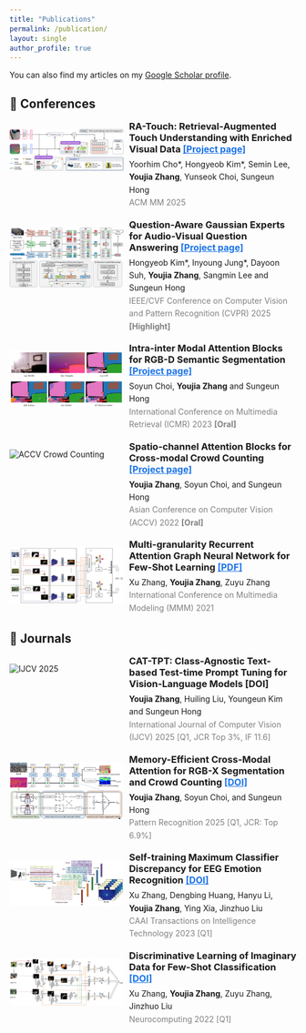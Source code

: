 ```yaml
---
title: "Publications"
permalink: /publication/
layout: single
author_profile: true
---
```



You can also find my articles on my [Google Scholar profile](https://scholar.google.com/citations?hl=zh-CN&user=y3ypGaIAAAAJ&view_op).

## 📝 Conferences 

<img style="float: left; margin: 15px 10px 0px 0px; width: 200px; height: auto;" src="/images/papers/RA-Touch.png">

<div style="overflow: hidden;">
  <h3 style="margin-top: 0; margin-bottom: 6px;">
    RA-Touch: Retrieval-Augmented Touch Understanding with Enriched Visual Data 
    <a href="https://aim-skku.github.io/RA-Touch/" target="_blank" style="font-size: 16px; color: #1a73e8;">[Project page]</a>
  </h3>

  <p style="line-height: 1.6; font-size: 14px; margin: 0;">
    Yoorhim Cho*, Hongyeob Kim*, Semin Lee, <strong>Youjia Zhang</strong>, Yunseok Choi, Sungeun Hong  
    <br>
    <span style="color: gray;">ACM MM 2025</span>
  </p>
</div>

<br style="clear: both;" />

<img style="float: left; margin: 15px 10px 0px 0px; width: 200px; height: auto;" src="/images/papers/QA-TIGER.png" alt="QA-TIGER">

<div style="overflow: hidden;">
  <h3 style="margin-top: 0; margin-bottom: 6px;">
    Question-Aware Gaussian Experts for Audio-Visual Question Answering
    <a href="https://aim-skku.github.io/QA-TIGER/" target="_blank" style="font-size: 16px; color: #1a73e8;">[Project page]</a>
  </h3>

  <p style="line-height: 1.6; font-size: 14px; margin: 0;">
    Hongyeob Kim*, Inyoung Jung*, Dayoon Suh, <strong>Youjia Zhang</strong>, Sangmin Lee and Sungeun Hong  
    <br>
    <span style="color: gray;">IEEE/CVF Conference on Computer Vision and Pattern Recognition (CVPR) 2025 <strong>[Highlight]</strong></span>
  </p>
</div>

<br style="clear: both;" />

<img style="float: left; margin: 15px 10px 0px 0px; width: 200px; height: 100px;" src="/images/papers/ICMR23.png" alt="ICMR RGB-D">

<div style="overflow: hidden;">
  <h3 style="margin-top: 0; margin-bottom: 6px;">
    Intra-inter Modal Attention Blocks for RGB-D Semantic Segmentation
    <a href="https://aim.skku.edu/publication/international-conference/ima_icmr23" target="_blank" style="font-size: 16px; color: #1a73e8;">[Project page]</a>
  </h3>

  <p style="line-height: 1.6; font-size: 14px; margin: 0;">
    Soyun Choi, <strong>Youjia Zhang</strong> and Sungeun Hong  
    <br>
    <span style="color: gray;">International Conference on Multimedia Retrieval (ICMR) 2023 <strong>[Oral]</strong></span>
  </p>
</div>


<br style="clear: both;" />

<img style="float: left; margin: 15px 10px 0px 0px; width: 200px; height: 100px;" src="/images/papers/ACCV22.png" alt="ACCV Crowd Counting">

<div style="overflow: hidden;">
  <h3 style="margin-top: 0; margin-bottom: 6px;">
    Spatio-channel Attention Blocks for Cross-modal Crowd Counting
    <a href="https://aim.skku.edu/publication/international-conference/csca_accv22" target="_blank" style="font-size: 16px; color: #1a73e8;">[Project page]</a>
  </h3>

  <p style="line-height: 1.6; font-size: 14px; margin: 0;">
    <strong>Youjia Zhang</strong>, Soyun Choi, and Sungeun Hong  
    <br>
    <span style="color: gray;">Asian Conference on Computer Vision (ACCV) 2022 <strong>[Oral]</strong></span>
  </p>
</div>

<br style="clear: both;" />


<img style="float: left; margin: 15px 10px 0px 0px; width: 200px; height: auto;" src="/images/papers/MMM21.png" alt="MMM Few-Shot">

<div style="overflow: hidden;">
  <h3 style="margin-top: 0; margin-bottom: 6px;">
    Multi-granularity Recurrent Attention Graph Neural Network for Few-Shot Learning
    <a href="https://doi.org/10.1007/978-3-030-67835-7_13" target="_blank" style="font-size: 16px; color: #1a73e8;">[PDF]</a>
  </h3>

  <p style="line-height: 1.6; font-size: 14px; margin: 0;">
    Xu Zhang, <strong>Youjia Zhang</strong>, Zuyu Zhang  
    <br>
    <span style="color: gray;">International Conference on Multimedia Modeling (MMM) 2021</span>
  </p>
</div>


## 📘 Journals

<img style="float: left; margin: 15px 10px 0px 0px; width: 200px; height: 100px;" src="/images/papers/IJCV2025.png" alt="IJCV 2025">

<div style="overflow: hidden;">
  <h3 style="margin-top: 0; margin-bottom: 6px;">
    CAT-TPT: Class-Agnostic Text-based Test-time Prompt Tuning for Vision-Language Models
    [DOI]
  </h3>

  <p style="line-height: 1.6; font-size: 14px; margin: 0;">
    <strong>Youjia Zhang</strong>, Huiling Liu, Youngeun Kim and Sungeun Hong 
    <br>
    <span style="color: gray;">International Journal of Computer Vision (IJCV) 2025 [Q1, JCR Top 3%, IF 11.6]</span>
  </p>
</div>


  
<br style="clear: both;" />

<img style="float: left; margin: 15px 10px 0px 0px; width: 200px; height: 100px;" src="/images/papers/CSCA25.png" alt="Pattern Recognition 2025">

<div style="overflow: hidden;">
  <h3 style="margin-top: 0; margin-bottom: 6px;">
    Memory-Efficient Cross-Modal Attention for RGB-X Segmentation and Crowd Counting
    <a href="https://doi.org/10.1016/j.patcog.2025.111376" target="_blank" style="font-size: 16px; color: #1a73e8;">[DOI]</a>
  </h3>

  <p style="line-height: 1.6; font-size: 14px; margin: 0;">
    <strong>Youjia Zhang</strong>, Soyun Choi, and Sungeun Hong  
    <br>
    <span style="color: gray;">Pattern Recognition 2025 [Q1, JCR: Top 6.9%]</span>
  </p>
</div>

<br style="clear: both;" />

<img style="float: left; margin: 15px 10px 0px 0px; width: 200px; height: auto;" src="/images/papers/EEG23.png" alt="CAAI Transactions on Intelligence Technology 2023">

<div style="overflow: hidden;">
  <h3 style="margin-top: 0; margin-bottom: 6px;">
    Self-training Maximum Classifier Discrepancy for EEG Emotion Recognition
    <a href="https://doi.org/10.1049/cit2.12174" target="_blank" style="font-size: 16px; color: #1a73e8;">[DOI]</a>
  </h3>

  <p style="line-height: 1.6; font-size: 14px; margin: 0;">
    Xu Zhang, Dengbing Huang, Hanyu Li, <strong>Youjia Zhang</strong>, Ying Xia, Jinzhuo Liu  
    <br>
    <span style="color: gray;">CAAI Transactions on Intelligence Technology 2023 [Q1]</span>
  </p>
</div>

<br style="clear: both;" />


<img style="float: left; margin: 15px 10px 0px 0px; width: 200px; height: auto;" src="/images/papers/Neurocomputing22.png" alt="Neurocomputing 2022">

<div style="overflow: hidden;">
  <h3 style="margin-top: 0; margin-bottom: 6px;">
    Discriminative Learning of Imaginary Data for Few-Shot Classification
    <a href="https://doi.org/10.1016/j.neucom.2021.09.070" target="_blank" style="font-size: 16px; color: #1a73e8;">[DOI]</a>
  </h3>

  <p style="line-height: 1.6; font-size: 14px; margin: 0;">
    Xu Zhang, <strong>Youjia Zhang</strong>, Zuyu Zhang, Jinzhuo Liu  
    <br>
    <span style="color: gray;">Neurocomputing 2022 [Q1]</span>
  </p>
</div>
